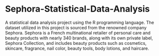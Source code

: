 # Sephora-Statistical-Data-Analysis
A statistical data analysis project using the R programming language. The dataset utilized in this project is sourced from the renowned company Sephora.
Sephora is a French multinational retailer of personal care and beauty products with nearly 340 brands, along with its own private label, Sephora Collection, and includes beauty products such as cosmetics, skincare, fragrance, nail color, beauty tools, body lotions, and haircare.
